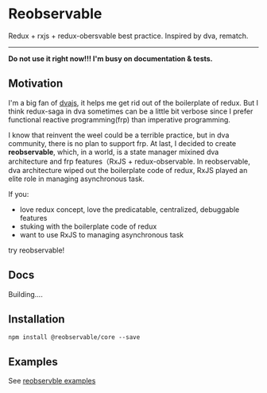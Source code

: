 # Reobservable

Redux + rxjs + redux-obersvable best practice. Inspired by dva, rematch.

---------------

**Do not use it right now!!! I'm busy on documentation & tests.**

## Motivation

I'm a big fan of [dvajs](https://github.com/dvajs/dva), it helps me get rid out of the boilerplate of redux. But I think redux-saga in dva sometimes can be a little bit verbose since I prefer functional reactive programming(frp) than imperative programming. 

I know that reinvent the weel could be a terrible practice, but in dva community, there is no plan to support frp. At last, I decided to create **reobservable**, which, in a world, is a state manager mixined dva architecture and frp features（RxJS + redux-observable. In reobservable, dva architecture wiped out the boilerplate code of redux, RxJS played an elite role in managing asynchronous task.

If you:

- love redux concept, love the predicatable, centralized, debuggable features 
- stuking with the boilerplate code of redux
- want to use RxJS to managing asynchronous task

try reobservable!

## Docs

Building....


## Installation

```
npm install @reobservable/core --save
```

## Examples

See [reobservble examples](https://github.com/reobservable/reobservable/tree/master/examples)
